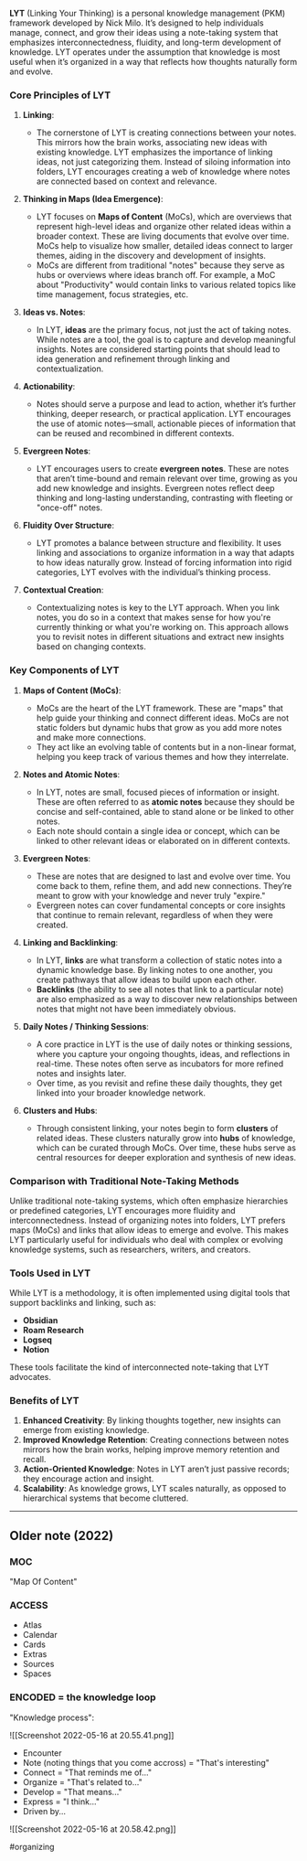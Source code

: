 **LYT** (Linking Your Thinking) is a personal knowledge management (PKM) framework developed by Nick Milo. It’s designed to help individuals manage, connect, and grow their ideas using a note-taking system that emphasizes interconnectedness, fluidity, and long-term development of knowledge. LYT operates under the assumption that knowledge is most useful when it’s organized in a way that reflects how thoughts naturally form and evolve.

### Core Principles of LYT

1. **Linking**:
   - The cornerstone of LYT is creating connections between your notes. This mirrors how the brain works, associating new ideas with existing knowledge. LYT emphasizes the importance of linking ideas, not just categorizing them. Instead of siloing information into folders, LYT encourages creating a web of knowledge where notes are connected based on context and relevance.

2. **Thinking in Maps (Idea Emergence)**:
   - LYT focuses on **Maps of Content** (MoCs), which are overviews that represent high-level ideas and organize other related ideas within a broader context. These are living documents that evolve over time. MoCs help to visualize how smaller, detailed ideas connect to larger themes, aiding in the discovery and development of insights.
   - MoCs are different from traditional "notes" because they serve as hubs or overviews where ideas branch off. For example, a MoC about "Productivity" would contain links to various related topics like time management, focus strategies, etc.

3. **Ideas vs. Notes**:
   - In LYT, **ideas** are the primary focus, not just the act of taking notes. While notes are a tool, the goal is to capture and develop meaningful insights. Notes are considered starting points that should lead to idea generation and refinement through linking and contextualization.

4. **Actionability**:
   - Notes should serve a purpose and lead to action, whether it’s further thinking, deeper research, or practical application. LYT encourages the use of atomic notes—small, actionable pieces of information that can be reused and recombined in different contexts.

5. **Evergreen Notes**:
   - LYT encourages users to create **evergreen notes**. These are notes that aren’t time-bound and remain relevant over time, growing as you add new knowledge and insights. Evergreen notes reflect deep thinking and long-lasting understanding, contrasting with fleeting or "once-off" notes.

6. **Fluidity Over Structure**:
   - LYT promotes a balance between structure and flexibility. It uses linking and associations to organize information in a way that adapts to how ideas naturally grow. Instead of forcing information into rigid categories, LYT evolves with the individual’s thinking process.

7. **Contextual Creation**:
   - Contextualizing notes is key to the LYT approach. When you link notes, you do so in a context that makes sense for how you're currently thinking or what you're working on. This approach allows you to revisit notes in different situations and extract new insights based on changing contexts.

### Key Components of LYT

1. **Maps of Content (MoCs)**:
   - MoCs are the heart of the LYT framework. These are "maps" that help guide your thinking and connect different ideas. MoCs are not static folders but dynamic hubs that grow as you add more notes and make more connections.
   - They act like an evolving table of contents but in a non-linear format, helping you keep track of various themes and how they interrelate.

2. **Notes and Atomic Notes**:
   - In LYT, notes are small, focused pieces of information or insight. These are often referred to as **atomic notes** because they should be concise and self-contained, able to stand alone or be linked to other notes.
   - Each note should contain a single idea or concept, which can be linked to other relevant ideas or elaborated on in different contexts.

3. **Evergreen Notes**:
   - These are notes that are designed to last and evolve over time. You come back to them, refine them, and add new connections. They’re meant to grow with your knowledge and never truly "expire."
   - Evergreen notes can cover fundamental concepts or core insights that continue to remain relevant, regardless of when they were created.

4. **Linking and Backlinking**:
   - In LYT, **links** are what transform a collection of static notes into a dynamic knowledge base. By linking notes to one another, you create pathways that allow ideas to build upon each other.
   - **Backlinks** (the ability to see all notes that link to a particular note) are also emphasized as a way to discover new relationships between notes that might not have been immediately obvious.

5. **Daily Notes / Thinking Sessions**:
   - A core practice in LYT is the use of daily notes or thinking sessions, where you capture your ongoing thoughts, ideas, and reflections in real-time. These notes often serve as incubators for more refined notes and insights later.
   - Over time, as you revisit and refine these daily thoughts, they get linked into your broader knowledge network.

6. **Clusters and Hubs**:
   - Through consistent linking, your notes begin to form **clusters** of related ideas. These clusters naturally grow into **hubs** of knowledge, which can be curated through MoCs. Over time, these hubs serve as central resources for deeper exploration and synthesis of new ideas.

### Comparison with Traditional Note-Taking Methods

Unlike traditional note-taking systems, which often emphasize hierarchies or predefined categories, LYT encourages more fluidity and interconnectedness. Instead of organizing notes into folders, LYT prefers maps (MoCs) and links that allow ideas to emerge and evolve. This makes LYT particularly useful for individuals who deal with complex or evolving knowledge systems, such as researchers, writers, and creators.

### Tools Used in LYT

While LYT is a methodology, it is often implemented using digital tools that support backlinks and linking, such as:
- **Obsidian**
- **Roam Research**
- **Logseq**
- **Notion**

These tools facilitate the kind of interconnected note-taking that LYT advocates.

### Benefits of LYT

1. **Enhanced Creativity**: By linking thoughts together, new insights can emerge from existing knowledge.
2. **Improved Knowledge Retention**: Creating connections between notes mirrors how the brain works, helping improve memory retention and recall.
3. **Action-Oriented Knowledge**: Notes in LYT aren’t just passive records; they encourage action and insight.
4. **Scalability**: As knowledge grows, LYT scales naturally, as opposed to hierarchical systems that become cluttered.


---

## Older note (2022)

### MOC
"Map Of Content"

### ACCESS
- Atlas
- Calendar
- Cards
- Extras
- Sources
- Spaces

### ENCODED = the knowledge loop
"Knowledge process":

![[Screenshot 2022-05-16 at 20.55.41.png]]

- Encounter
- Note (noting things that you come accross) = "That's interesting"
- Connect = "That reminds me of..."
- Organize = "That's related to..."
- Develop = "That means..."
- Express = "I think..."
- Driven by...

![[Screenshot 2022-05-16 at 20.58.42.png]]

<!-- Keywords -->
#organizing
<!-- /Keywords -->
